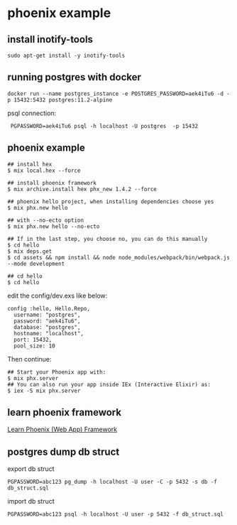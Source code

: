 # phoenix example

## install inotify-tools

``` shell
sudo apt-get install -y inotify-tools
```

## running postgres with docker

``` shell
docker run --name postgres_instance -e POSTGRES_PASSWORD=aek4iTu6 -d -p 15432:5432 postgres:11.2-alpine
```
psql connection:

``` shell
 PGPASSWORD=aek4iTu6 psql -h localhost -U postgres  -p 15432
```

## phoenix example

``` shell
## install hex
$ mix local.hex --force

## install phoenix framework
$ mix archive.install hex phx_new 1.4.2 --force

## phoenix hello project, when installing dependencies choose yes
$ mix phx.new hello

## with --no-ecto option
$ mix phx.new hello --no-ecto

## If in the last step, you choose no, you can do this manually
$ cd hello
$ mix deps.get
$ cd assets && npm install && node node_modules/webpack/bin/webpack.js --mode development

## cd hello
$ cd hello
```
edit the config/dev.exs like below:

```
config :hello, Hello.Repo,
  username: "postgres",
  password: "aek4iTu6",
  database: "postgres",
  hostname: "localhost",
  port: 15432,
  pool_size: 10
```
Then continue:

``` shell
## Start your Phoenix app with:
$ mix phx.server
## You can also run your app inside IEx (Interactive Elixir) as:
$ iex -S mix phx.server
```

## learn phoenix framework
[Learn Phoenix (Web App) Framework](https://github.com/dwyl/learn-phoenix-framework)

## postgres dump db struct

export db struct
``` shell
PGPASSWORD=abc123 pg_dump -h localhost -U user -C -p 5432 -s db -f db_struct.sql
```
import db struct

``` shell
PGPASSWORD=abc123 psql -h localhost -U user -p 5432 -f db_struct.sql
```
